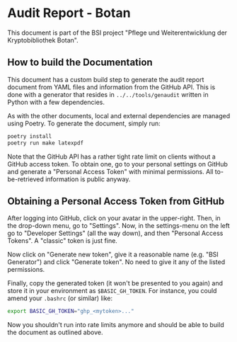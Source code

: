 # Audit Report - Botan

This document is part of the BSI project "Pflege und Weiterentwicklung der Kryptobibliothek Botan".

## How to build the Documentation

This document has a custom build step to generate the audit report document from
YAML files and information from the GitHub API. This is done with a generator
that resides in `../../tools/genaudit` written in Python with a few dependencies.

As with the other documents, local and external dependencies are managed using
Poetry. To generate the document, simply run:

```bash
poetry install
poetry run make latexpdf
```

Note that the GitHub API has a rather tight rate limit on clients without a
GitHub access token. To obtain one, go to your personal settings on GitHub and
generate a "Personal Access Token" with minimal permissions. All to-be-retrieved
information is public anyway.

## Obtaining a Personal Access Token from GitHub

After logging into GitHub, click on your avatar in the upper-right. Then, in the
drop-down menu, go to "Settings". Now, in the settings-menu on the left go to
"Developer Settings" (all the way down), and then "Personal Access Tokens". A
"classic" token is just fine.

Now click on "Generate new token", give it a reasonable name (e.g. "BSI
Generator") and click "Generate token". No need to give it any of the listed
permissions.

Finally, copy the generated token (it won't be presented to you again) and store
it in your environment as `$BASIC_GH_TOKEN`. For instance, you could amend your
`.bashrc` (or similar) like:

```bash
export BASIC_GH_TOKEN="ghp_<mytoken>..."
```

Now you shouldn't run into rate limits anymore and should be able to build the
document as outlined above.
